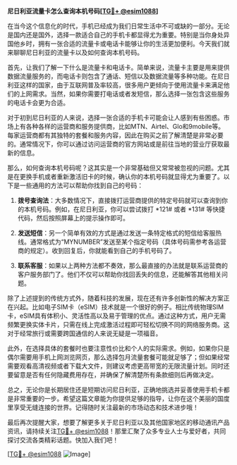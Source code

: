 **尼日利亚流量卡怎么查询本机号码[[TG💪+ @esim1088](https://t.me/s/esim1088)]**

在当今这个信息化的时代，手机已经成为我们日常生活中不可或缺的一部分。无论是国内还是国外，选择一款适合自己的手机卡都显得尤为重要。特别是当你身处异国他乡时，拥有一张合适的流量卡或电话卡能够让你的生活更加便利。今天我们就来聊聊尼日利亚的流量卡以及如何查询本机号码。

首先，让我们了解一下什么是流量卡和电话卡。简单来说，流量卡主要是用来提供数据流量服务的，而电话卡则包含了通话、短信以及数据流量等多种功能。在尼日利亚这样的国家，由于互联网普及率较高，很多用户更倾向于使用流量卡来满足他们的上网需求。当然，如果你需要打电话或者发短信，那么选择一张包含这些服务的电话卡会更为合适。

对于初到尼日利亚的人来说，选择一张合适的手机卡可能会让人感到有些困惑。市场上有各种各样的运营商和服务提供商，比如MTN、Airtel、Glo和9mobile等。每家运营商都有其独特的套餐和服务内容，因此在购买之前了解清楚是非常必要的。通常情况下，你可以通过访问运营商的官方网站或是前往当地的营业厅获取最新的信息。

那么，如何查询本机号码呢？这其实是一个非常基础但又常常被忽视的问题。尤其是在更换手机或者重新激活旧卡的时候，确认你的本机号码就显得尤为重要了。以下是一些通用的方法可以帮助你找到自己的号码：

1. **拨号查询法**：大多数情况下，直接拨打运营商提供的特定号码就可以查询到你的本机号码。例如，在尼日利亚，你可以尝试拨打 *121# 或者 *131# 等快捷代码，然后按照屏幕上的提示操作即可。

2. **发送短信**：另一个简单有效的方式是通过发送一条特定格式的短信给客服热线。通常格式为“MYNUMBER”发送至某个指定号码（具体号码需参考各运营商的规定）。收到回复后，你就能看到自己的手机号码了。

3. **联系客服**：如果以上两种方法都不奏效，那么最直接的办法就是联系运营商的客户服务部门了。他们不仅可以帮助你找回丢失的信息，还能解答其他相关问题。

除了上述提到的传统方式外，随着科技的发展，现在还有许多创新性的解决方案正在兴起。比如电子SIM卡（eSIM）技术就是一个很好的例子。相比传统物理SIM卡，eSIM具有体积小、灵活性高以及易于管理的优点。通过这种方式，用户无需频繁更换实体卡片，只需在线上完成激活过程即可轻松切换不同的网络服务商。这对于经常旅行或需要跨国通信的人来说无疑是一项福音。

此外，在选择具体的套餐时也要注意性价比和个人的实际需求。例如，如果你只是偶尔需要用手机上网浏览网页，那么选择包月流量套餐可能就足够了；但如果经常需要观看高清视频或者下载大文件，则建议考虑更高带宽的无限流量计划。同时还要留意是否有任何隐藏费用存在，并确保了解清楚所有条款细则后再做决定。

总之，无论你是长期居住还是短期访问尼日利亚，正确地挑选并妥善使用手机卡都是非常重要的一步。希望这篇文章能为你提供足够的指导，让你在这个美丽的国度里享受无缝连接的世界。记得随时关注最新的市场动态和技术进步哦！

最后再次提醒大家，想要了解更多关于尼日利亚以及其他国家地区的移动通讯产品资讯，请持续关注[TG💪+ @esim1088](https://t.me/s/esim1088)！那里汇聚了众多专业人士与爱好者，共同探讨交流各类精彩话题。快加入我们吧！

[[TG💪+ @esim1088](https://t.me/s/esim1088) ![Image](https://i.postimg.cc/4NQfJmqS/Snipaste-2025-05-13-00-14-12.png)]